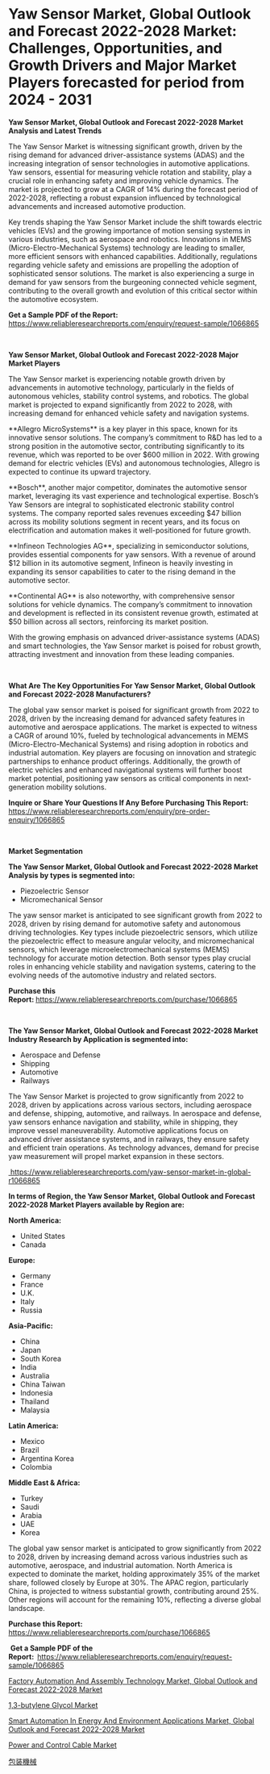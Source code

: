 <p><h1>Yaw Sensor Market, Global Outlook and Forecast 2022-2028 Market: Challenges, Opportunities, and Growth Drivers and Major Market Players forecasted for period from 2024 - 2031</h1></p><p><strong>Yaw Sensor Market, Global Outlook and Forecast 2022-2028 Market Analysis and Latest Trends</strong></p>
<p><p>The Yaw Sensor Market is witnessing significant growth, driven by the rising demand for advanced driver-assistance systems (ADAS) and the increasing integration of sensor technologies in automotive applications. Yaw sensors, essential for measuring vehicle rotation and stability, play a crucial role in enhancing safety and improving vehicle dynamics. The market is projected to grow at a CAGR of 14% during the forecast period of 2022-2028, reflecting a robust expansion influenced by technological advancements and increased automotive production.</p><p>Key trends shaping the Yaw Sensor Market include the shift towards electric vehicles (EVs) and the growing importance of motion sensing systems in various industries, such as aerospace and robotics. Innovations in MEMS (Micro-Electro-Mechanical Systems) technology are leading to smaller, more efficient sensors with enhanced capabilities. Additionally, regulations regarding vehicle safety and emissions are propelling the adoption of sophisticated sensor solutions. The market is also experiencing a surge in demand for yaw sensors from the burgeoning connected vehicle segment, contributing to the overall growth and evolution of this critical sector within the automotive ecosystem.</p></p>
<p><strong>Get a Sample PDF of the Report:&nbsp;</strong> <a href="https://www.reliableresearchreports.com/enquiry/request-sample/1066865">https://www.reliableresearchreports.com/enquiry/request-sample/1066865</a></p>
<p>&nbsp;</p>
<p><strong>Yaw Sensor Market, Global Outlook and Forecast 2022-2028 Major Market Players</strong></p>
<p><p>The Yaw Sensor market is experiencing notable growth driven by advancements in automotive technology, particularly in the fields of autonomous vehicles, stability control systems, and robotics. The global market is projected to expand significantly from 2022 to 2028, with increasing demand for enhanced vehicle safety and navigation systems.</p><p>**Allegro MicroSystems** is a key player in this space, known for its innovative sensor solutions. The company’s commitment to R&D has led to a strong position in the automotive sector, contributing significantly to its revenue, which was reported to be over $600 million in 2022. With growing demand for electric vehicles (EVs) and autonomous technologies, Allegro is expected to continue its upward trajectory.</p><p>**Bosch**, another major competitor, dominates the automotive sensor market, leveraging its vast experience and technological expertise. Bosch’s Yaw Sensors are integral to sophisticated electronic stability control systems. The company reported sales revenues exceeding $47 billion across its mobility solutions segment in recent years, and its focus on electrification and automation makes it well-positioned for future growth.</p><p>**Infineon Technologies AG**, specializing in semiconductor solutions, provides essential components for yaw sensors. With a revenue of around $12 billion in its automotive segment, Infineon is heavily investing in expanding its sensor capabilities to cater to the rising demand in the automotive sector. </p><p>**Continental AG** is also noteworthy, with comprehensive sensor solutions for vehicle dynamics. The company’s commitment to innovation and development is reflected in its consistent revenue growth, estimated at $50 billion across all sectors, reinforcing its market position.</p><p>With the growing emphasis on advanced driver-assistance systems (ADAS) and smart technologies, the Yaw Sensor market is poised for robust growth, attracting investment and innovation from these leading companies.</p></p>
<p>&nbsp;</p>
<p><strong>What Are The Key Opportunities For Yaw Sensor Market, Global Outlook and Forecast 2022-2028 Manufacturers?</strong></p>
<p><p>The global yaw sensor market is poised for significant growth from 2022 to 2028, driven by the increasing demand for advanced safety features in automotive and aerospace applications. The market is expected to witness a CAGR of around 10%, fueled by technological advancements in MEMS (Micro-Electro-Mechanical Systems) and rising adoption in robotics and industrial automation. Key players are focusing on innovation and strategic partnerships to enhance product offerings. Additionally, the growth of electric vehicles and enhanced navigational systems will further boost market potential, positioning yaw sensors as critical components in next-generation mobility solutions.</p></p>
<p><strong>Inquire or Share Your Questions If Any Before Purchasing This Report:</strong> <a href="https://www.reliableresearchreports.com/enquiry/pre-order-enquiry/1066865">https://www.reliableresearchreports.com/enquiry/pre-order-enquiry/1066865</a></p>
<p>&nbsp;</p>
<p><strong>Market Segmentation</strong></p>
<p><strong>The Yaw Sensor Market, Global Outlook and Forecast 2022-2028 Market Analysis by types is segmented into:</strong></p>
<p><ul><li>Piezoelectric Sensor</li><li>Micromechanical Sensor</li></ul></p>
<p><p>The yaw sensor market is anticipated to see significant growth from 2022 to 2028, driven by rising demand for automotive safety and autonomous driving technologies. Key types include piezoelectric sensors, which utilize the piezoelectric effect to measure angular velocity, and micromechanical sensors, which leverage microelectromechanical systems (MEMS) technology for accurate motion detection. Both sensor types play crucial roles in enhancing vehicle stability and navigation systems, catering to the evolving needs of the automotive industry and related sectors.</p></p>
<p><strong>Purchase this Report:&nbsp;</strong><a href="https://www.reliableresearchreports.com/purchase/1066865">https://www.reliableresearchreports.com/purchase/1066865</a></p>
<p>&nbsp;</p>
<p><strong>The Yaw Sensor Market, Global Outlook and Forecast 2022-2028 Market Industry Research by Application is segmented into:</strong></p>
<p><ul><li>Aerospace and Defense</li><li>Shipping</li><li>Automotive</li><li>Railways</li></ul></p>
<p><p>The Yaw Sensor Market is projected to grow significantly from 2022 to 2028, driven by applications across various sectors, including aerospace and defense, shipping, automotive, and railways. In aerospace and defense, yaw sensors enhance navigation and stability, while in shipping, they improve vessel maneuverability. Automotive applications focus on advanced driver assistance systems, and in railways, they ensure safety and efficient train operations. As technology advances, demand for precise yaw measurement will propel market expansion in these sectors.</p></p>
<p><a href="https://www.reliableresearchreports.com/yaw-sensor-market-in-global-r1066865">&nbsp;https://www.reliableresearchreports.com/yaw-sensor-market-in-global-r1066865</a></p>
<p><strong>In terms of Region, the Yaw Sensor Market, Global Outlook and Forecast 2022-2028 Market Players available by Region are:</strong></p>
<p>
    <p> <strong> North America: </strong>
        <ul>
            <li>United States</li>
            <li>Canada</li>
        </ul>
        </p> 
    <p> <strong> Europe: </strong>
        <ul>
            <li>Germany</li>
            <li>France</li>
            <li>U.K.</li>
            <li>Italy</li>
            <li>Russia</li>
        </ul>
        </p> 
    <p> <strong> Asia-Pacific: </strong>
        <ul>
            <li>China</li>
            <li>Japan</li>
            <li>South Korea</li>
            <li>India</li>
            <li>Australia</li>
            <li>China Taiwan</li>
            <li>Indonesia</li>
            <li>Thailand</li>
            <li>Malaysia</li>
        </ul>
        </p> 
    <p> <strong> Latin America: </strong>
        <ul>
            <li>Mexico</li>
            <li>Brazil</li>
            <li>Argentina Korea</li>
            <li>Colombia</li>
        </ul>
        </p> 
    <p> <strong> Middle East & Africa: </strong>
        <ul>
            <li>Turkey</li>
            <li>Saudi</li>
            <li>Arabia</li>
            <li>UAE</li>
            <li>Korea</li>
        </ul>
    </p>
    </p>
<p><p>The global yaw sensor market is anticipated to grow significantly from 2022 to 2028, driven by increasing demand across various industries such as automotive, aerospace, and industrial automation. North America is expected to dominate the market, holding approximately 35% of the market share, followed closely by Europe at 30%. The APAC region, particularly China, is projected to witness substantial growth, contributing around 25%. Other regions will account for the remaining 10%, reflecting a diverse global landscape.</p></p>
<p><strong>Purchase this Report: </strong><a href="https://www.reliableresearchreports.com/purchase/1066865">https://www.reliableresearchreports.com/purchase/1066865</a></p>
<p>&nbsp;<strong>Get a Sample PDF of the Report:&nbsp;&nbsp;</strong><a href="https://www.reliableresearchreports.com/enquiry/request-sample/1066865">https://www.reliableresearchreports.com/enquiry/request-sample/1066865</a></p>
<p><strong></strong></p>
<p><p><a href="https://github.com/lylyparadise/Market-Research-Report-List-5/blob/main/factory-automation-and-assembly-technology-market-global-outlook-and-forecast-2022-2028-market.md">Factory Automation And Assembly Technology Market, Global Outlook and Forecast 2022-2028 Market</a></p><p><a href="https://issuu.com/reportprime-2/docs/13-butylene-glycol-market-size-2030_af0a4258d7bf1e">1,3-butylene Glycol Market</a></p><p><a href="https://github.com/GroverBarry/Market-Research-Report-List-7/blob/main/smart-automation-in-energy-and-environment-applications-market-global-outlook-and-forecast-2022-2028-market.md">Smart Automation In Energy And Environment Applications Market, Global Outlook and Forecast 2022-2028 Market</a></p><p><a href="https://www.linkedin.com/pulse/power-control-cable-market-size-share-trends-analysis-report-bhglc?trackingId=4eAomAXWT%2BOoXajXyVdhUA%3D%3D">Power and Control Cable Market</a></p><p><a href="https://medium.com/@shepardelmer/%E5%8C%85%E8%A3%85%E6%A9%9F%E6%A2%B0%E5%B8%82%E5%A0%B4%E3%81%AE%E6%A6%82%E8%A6%81-2024%E5%B9%B4%E3%81%8B%E3%82%892031%E5%B9%B4%E3%81%BE%E3%81%A7%E3%81%AE%E3%82%B0%E3%83%AD%E3%83%BC%E3%83%90%E3%83%AB%E5%B8%82%E5%A0%B4%E5%8B%95%E5%90%91%E3%81%A8%E5%B0%86%E6%9D%A5%E3%81%AE%E5%B1%95%E6%9C%9B-42363a3b320d">包装機械</a></p></p>